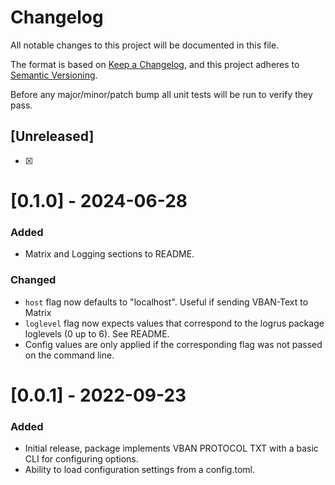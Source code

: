 # Changelog

All notable changes to this project will be documented in this file.

The format is based on [Keep a Changelog](https://keepachangelog.com/en/1.0.0/),
and this project adheres to [Semantic Versioning](https://semver.org/spec/v2.0.0.html).

Before any major/minor/patch bump all unit tests will be run to verify they pass.

## [Unreleased]

- [x]

# [0.1.0] - 2024-06-28

### Added

- Matrix and Logging sections to README.

### Changed

- `host` flag now defaults to "localhost". Useful if sending VBAN-Text to Matrix
- `loglevel` flag now expects values that correspond to the logrus package loglevels (0 up to 6). See README.
- Config values are only applied if the corresponding flag was not passed on the command line.

# [0.0.1] - 2022-09-23

### Added

- Initial release, package implements VBAN PROTOCOL TXT with a basic CLI for configuring options.
- Ability to load configuration settings from a config.toml.
